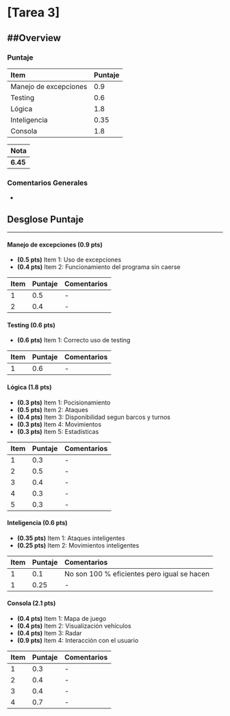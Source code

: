 ﻿# [Tarea 3]

##Overview
----------


### Puntaje
| Item | Puntaje |
|:--------|:--------|
| Manejo de excepciones | 0.9 |
| Testing | 0.6 |
| Lógica | 1.8 |
| Inteligencia | 0.35 |
| Consola | 1.8 |

| Nota |
|:-----|
| **6.45** |

### Comentarios Generales
*

## Desglose Puntaje
----------

#### Manejo de excepciones   **(0.9 pts)**

* **(0.5 pts)** Item 1: Uso de excepciones
* **(0.4 pts)** Item 2: Funcionamiento del programa sin caerse

| Item | Puntaje | Comentarios |
|:--------|:--------|:--------|
| 1 | 0.5 | - |
| 2 | 0.4 | - |


#### Testing **(0.6 pts)**

* **(0.6 pts)** Item 1: Correcto uso de testing

| Item | Puntaje | Comentarios |
|:--------|:--------|:--------|
| 1 | 0.6 | - |


#### Lógica **(1.8 pts)**

* **(0.3 pts)** Item 1:	Pocisionamiento
* **(0.5 pts)** Item 2: Ataques
* **(0.4 pts)** Item 3: Disponibilidad segun barcos y turnos
* **(0.3 pts)** Item 4: Movimientos
* **(0.3 pts)** Item 5: Estadísticas

| Item | Puntaje | Comentarios |
|:--------|:--------|:--------|
| 1 | 0.3 | - |
| 2 | 0.5 | - |
| 3 | 0.4 | - |
| 4 | 0.3 | - |
| 5 | 0.3 | - |


#### Inteligencia **(0.6 pts)**

* **(0.35 pts)** Item 1: Ataques inteligentes
* **(0.25 pts)** Item 2: Movimientos inteligentes

| Item | Puntaje | Comentarios |
|:--------|:--------|:--------|
| 1 | 0.1 | No son 100 % eficientes pero igual se hacen|
| 1 | 0.25 | - |


#### Consola **(2.1 pts)**
* **(0.4 pts)** Item 1: Mapa de juego
* **(0.4 pts)** Item 2: Visualización vehículos
* **(0.4 pts)** Item 3: Radar
* **(0.9 pts)** Item 4: Interacción con el usuario

| Item | Puntaje | Comentarios |
|:--------|:--------|:--------|
| 1 | 0.3 | - |
| 2 | 0.4 | - |
| 3 | 0.4 | - |
| 4 | 0.7 | - |